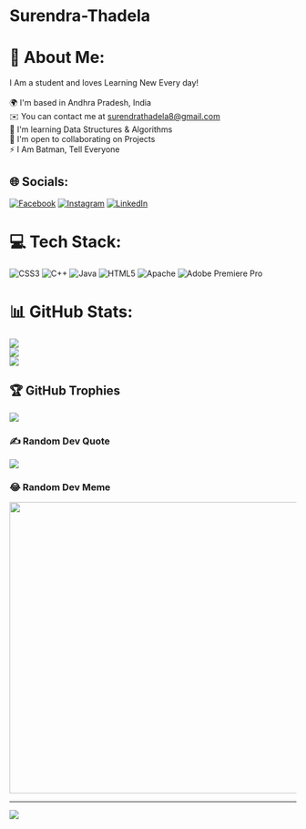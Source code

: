 # Surendra-Thadela
# 💫 About Me:
I Am a student and loves Learning New Every day!<br><br>🌍  I'm based in Andhra Pradesh, India<br>✉️  You can contact me at surendrathadela8@gmail.com<br>🧠  I'm learning Data Structures & Algorithms<br>🤝  I'm open to collaborating on Projects<br>⚡  I Am Batman, Tell Everyone


## 🌐 Socials:
[![Facebook](https://img.shields.io/badge/Facebook-%231877F2.svg?logo=Facebook&logoColor=white)](https://facebook.com/thadela.surendra) [![Instagram](https://img.shields.io/badge/Instagram-%23E4405F.svg?logo=Instagram&logoColor=white)](https://instagram.com/surendra_thadela) [![LinkedIn](https://img.shields.io/badge/LinkedIn-%230077B5.svg?logo=linkedin&logoColor=white)](https://linkedin.com/in/surendra-thadela-89057a252) 

# 💻 Tech Stack:
![CSS3](https://img.shields.io/badge/css3-%231572B6.svg?style=for-the-badge&logo=css3&logoColor=white) ![C++](https://img.shields.io/badge/c++-%2300599C.svg?style=for-the-badge&logo=c%2B%2B&logoColor=white) ![Java](https://img.shields.io/badge/java-%23ED8B00.svg?style=for-the-badge&logo=java&logoColor=white) ![HTML5](https://img.shields.io/badge/html5-%23E34F26.svg?style=for-the-badge&logo=html5&logoColor=white) ![Apache](https://img.shields.io/badge/apache-%23D42029.svg?style=for-the-badge&logo=apache&logoColor=white) ![Adobe Premiere Pro](https://img.shields.io/badge/Adobe%20Premiere%20Pro-9999FF.svg?style=for-the-badge&logo=Adobe%20Premiere%20Pro&logoColor=white)
# 📊 GitHub Stats:
![](https://github-readme-stats.vercel.app/api?username=surendrathadela&theme=city_light&hide_border=false&include_all_commits=true&count_private=true)<br/>
![](https://github-readme-streak-stats.herokuapp.com/?user=surendrathadela&theme=city_light&hide_border=false)<br/>
![](https://github-readme-stats.vercel.app/api/top-langs/?username=surendrathadela&theme=city_light&hide_border=false&include_all_commits=true&count_private=true&layout=compact)

## 🏆 GitHub Trophies
![](https://github-profile-trophy.vercel.app/?username=surendrathadela&theme=radical&no-frame=false&no-bg=true&margin-w=4)

### ✍️ Random Dev Quote
![](https://quotes-github-readme.vercel.app/api?type=horizontal&theme=radical)

### 😂 Random Dev Meme
<img src="https://random-memer.herokuapp.com/" width="512px"/>

---
[![](https://visitcount.itsvg.in/api?id=surendrathadela&icon=0&color=0)](https://visitcount.itsvg.in)

<!-- Proudly created with GPRM ( https://gprm.itsvg.in ) -->
